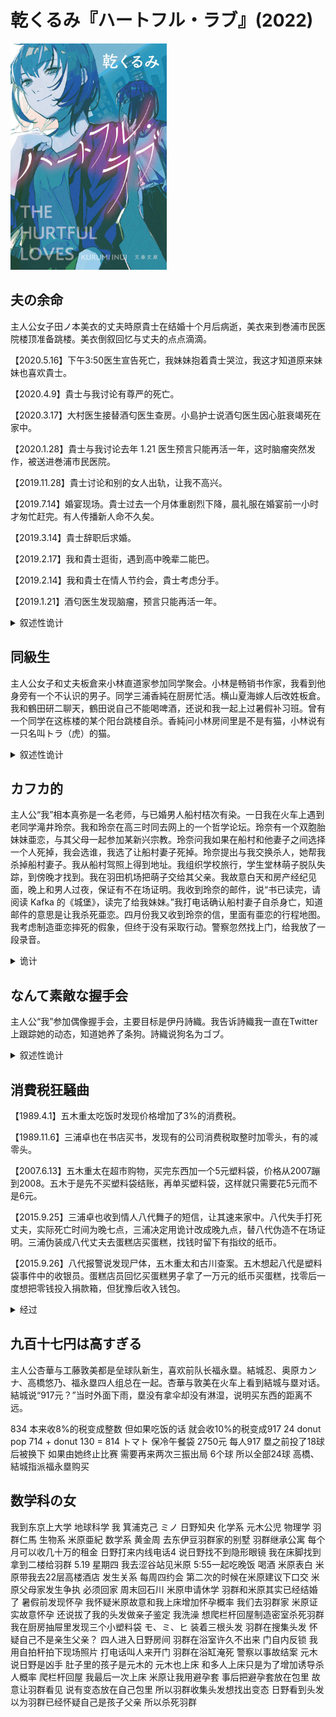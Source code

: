 # 乾くるみ『ハートフル・ラブ』(2022)

<img src=images/2022_cover.jpg width=250/>

## 夫の余命

主人公女子田ノ本美衣的丈夫時原貴士在结婚十个月后病逝，美衣来到巻浦市民医院楼顶准备跳楼。美衣倒叙回忆与丈夫的点点滴滴。

【2020.5.16】下午3:50医生宣告死亡，我妹妹抱着貴士哭泣，我这才知道原来妹妹也喜欢貴士。

【2020.4.9】貴士与我讨论有尊严的死亡。

【2020.3.17】大村医生接替酒匂医生查房。小島护士说酒匂医生因心脏衰竭死在家中。

【2020.1.28】貴士与我讨论去年 1.21 医生预言只能再活一年，这时脑瘤突然发作，被送进巻浦市民医院。

【2019.11.28】貴士讨论和别的女人出轨，让我不高兴。

【2019.7.14】婚宴现场。貴士过去一个月体重剧烈下降，晨礼服在婚宴前一小时才匆忙赶完。有人传播新人命不久矣。

【2019.3.14】貴士辞职后求婚。

【2019.2.17】我和貴士逛街，遇到高中晚辈二能巴。

【2019.2.14】我和貴士在情人节约会，貴士考虑分手。

【2019.1.21】酒匂医生发现脑瘤，预言只能再活一年。

<details><summary>叙述性诡计</summary>
死亡的是主人公美衣而不是貴士，故事以美衣灵魂的视点叙述。结尾美衣的灵魂向空中飞去，看到貴士与妹妹眼神勾搭。貴士之前差点死于心肌梗塞，因为害怕所以节食，导致体重下降。
</details>

## 同級生

主人公女子和丈夫板倉来小林直道家参加同学聚会。小林是畅销书作家，我看到他身旁有一个不认识的男子。同学三浦香純在厨房忙活。横山夏海嫁人后改姓板倉。我和鶴田研二聊天，鶴田说自己不能喝啤酒，还说和我一起上过暑假补习班。曾有一个同学在这栋楼的某个阳台跳楼自杀。香純问小林房间里是不是有猫，小林说有一只名叫トラ（虎）的猫。

<details><summary>叙述性诡计</summary>
鶴田研二被男生称作オザケン，女生称作尾崎，在这栋楼跳楼自杀，原因是被女主人公甩掉。只有女主人公能看到他的鬼魂。
</details>

## カフカ的

主人公“我”相本真弥是一名老师，与已婚男人船村桔次有染。一日我在火车上遇到老同学滝井玲奈。我和玲奈在高三时同去网上的一个哲学论坛。玲奈有一个双胞胎妹妹亜恋，与其父母一起参加某新兴宗教。玲奈问我如果在船村和他妻子之间选择一个人死掉，我会选谁，我选了让船村妻子死掉。玲奈提出与我交换杀人，她帮我杀掉船村妻子。我从船村驾照上得到地址。我组织学校旅行，学生堂林萌子脱队失踪，到傍晚才找到。我在羽田机场把萌子交给其父亲。我故意白天和房产经纪见面，晚上和男人过夜，保证有不在场证明。我收到玲奈的邮件，说“书已读完，请阅读 Kafka 的《城堡》，读完了给我妹妹。”我打电话确认船村妻子自杀身亡，知道邮件的意思是让我杀死亜恋。四月份我又收到玲奈的信，里面有亜恋的行程地图。我考虑制造亜恋摔死的假象，但终于没有采取行动。警察忽然找上门，给我放了一段录音。

<details><summary>诡计</summary>
玲奈其实没有妹妹，她自杀摔死，临死前故意录音说正在受到真弥的攻击，目的是陷害真弥。玲奈的日记里记录真弥和自己上床，还说真弥和萌子上床，其实都是编造。
</details>

## なんて素敵な握手会

主人公“我”参加偶像握手会，主要目标是伊丹詩織。我告诉詩織我一直在Twitter上跟踪她的动态，知道她养了条狗。詩織说狗名为ゴブ。

<details><summary>叙述性诡计</summary>
“我”是偶像而不是粉丝。
</details>

## 消費税狂騒曲

【1989.4.1】五木重太吃饭时发现价格增加了3%的消费税。

【1989.11.6】三浦卓也在书店买书，发现有的公司消费税取整时加零头，有的减零头。

【2007.6.13】五木重太在超市购物，买完东西加一个5元塑料袋，价格从2007蹦到2008。五木于是先不买塑料袋结账，再单买塑料袋，这样就只需要花5元而不是6元。

【2015.9.25】三浦卓也收到情人八代舞子的短信，让其速来家中。八代失手打死丈夫，实际死亡时间为晚七点，三浦决定用诡计改成晚九点，替八代伪造不在场证明。三浦伪装成八代丈夫去蛋糕店买蛋糕，找钱时留下有指纹的纸币。

【2015.9.26】八代报警说发现尸体，五木重太和古川查案。五木想起八代是塑料袋事件中的收银员。蛋糕店员回忆买蛋糕男子拿了一万元的纸币买蛋糕，找零后一度想把零钱投入捐款箱，但犹豫后收入钱包。

<details><summary>经过</summary>
三浦卓也买了一块草莓蛋糕3240元，两块蒙布朗蛋糕378元x2，总共3996元。他原计划找零6004元，把4元投入捐款箱就好，但他不知道要交8%的消费税，加税后只找了5685元，这样捐685元就变得十分不自然。
</details>

## 九百十七円は高すぎる

主人公杏華与工藤敦美都是垒球队新生，喜欢前队长福永塁。結城忍、奥原カンナ、高橋悠乃、福永塁四人组总在一起。杏華与敦美在火车上看到結城与塁对话。結城说“917元？”当时外面下雨，塁没有拿伞却没有淋湿，说明买东西的距离不远。

834 本来收8%的税变成整数 但如果吃饭的话 就会收10%的税变成917
24 donut pop 714 + donut 130 = 814
トマト 保冷午餐袋 2750元 每人917
塁之前投了18球后被换下 如果由她终止比赛 需要再来两次三振出局 6个球 所以全部24球
高橋、結城指派福永塁购买

## 数学科の女

我到东京上大学 地球科学
我 箕浦克己 ミノ
日野知央 化学系
元木公児 物理学
羽群仁馬 生物系
米原亜紀 数学系
黄金周 去东伊豆羽群家的别墅
羽群继承公寓 每个月可以收几十万的租金
日野打来内线电话4 说日野找不到隐形眼镜 我在床脚找到 拿到二楼给羽群
5.19 星期四 我去涩谷站见米原 5:55一起吃晚饭 喝酒 米原表白
米原带我去22层高楼酒店 发生关系
每周四约会 第二次的时候在米原建议下口交
米原父母家发生争执 必须回家 周末回石川
米原申请休学
羽群和米原其实已经结婚了 暑假前发现怀孕
我怀疑米原故意和我上床增加怀孕概率
我们去羽群家 米原证实故意怀孕 还说拔了我的头发做亲子鉴定
我洗澡 想爬栏杆回屋制造密室杀死羽群
我在厨房抽屉里发现三个小塑料袋 モ、ミ、ヒ 装着三根头发 羽群在搜集头发 怀疑自己不是亲生父亲？
四人进入日野房间 羽群在浴室许久不出来 门自内反锁
我用自拍杆拍下现场照片 打电话叫人来开门 羽群在浴缸淹死
警察以事故结案
元木说日野是凶手 肚子里的孩子是元木的
元木也上床
和多人上床只是为了增加诱导杀人概率
爬栏杆回屋
我最后一次上床 米原让我用避孕套 事后把避孕套放在包里 故意让羽群看见 说有变态放在自己包里 所以羽群收集头发想找出变态 日野看到头发以为羽群已经怀疑自己是孩子父亲 所以杀死羽群
